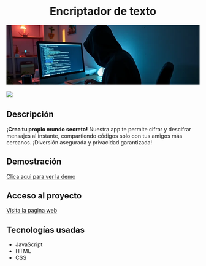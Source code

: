 <h1 align="center"> Encriptador de texto </h1>

![Portada](./assets/portada.webp)

<p align="left">
   <img src="https://img.shields.io/badge/STATUS-TERMINADO-green">
</p>

## Descripción

<strong>¡Crea tu propio mundo secreto!</strong> Nuestra app te permite cifrar y descifrar mensajes al instante, compartiendo códigos solo con tus amigos más cercanos. ¡Diversión asegurada y privacidad garantizada!

## Demostración

[Clica aqui para ver la demo](https://imgur.com/VWh5xBM)

## Acceso al proyecto

[Visita la pagina web](https://luisangellopezatencio.github.io/encriptador-app/)

## Tecnologías usadas

- JavaScript
- HTML
- CSS
